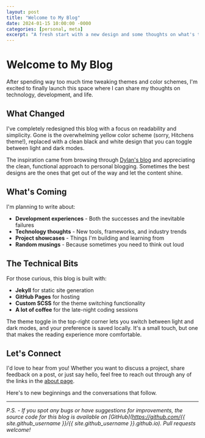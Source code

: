 ```yaml
---
layout: post
title: "Welcome to My Blog"
date: 2024-01-15 10:00:00 -0000
categories: [personal, meta]
excerpt: "A fresh start with a new design and some thoughts on what's to come."
---
```


# Welcome to My Blog

After spending way too much time tweaking themes and color schemes, I'm excited to finally launch this space where I can share my thoughts on technology, development, and life.

## What Changed

I've completely redesigned this blog with a focus on readability and simplicity. Gone is the overwhelming yellow color scheme (sorry, Hitchens theme!), replaced with a clean black and white design that you can toggle between light and dark modes. 

The inspiration came from browsing through [Dylan's blog](https://www.dylan.sh) and appreciating the clean, functional approach to personal blogging. Sometimes the best designs are the ones that get out of the way and let the content shine.

## What's Coming

I'm planning to write about:

- **Development experiences** - Both the successes and the inevitable failures
- **Technology thoughts** - New tools, frameworks, and industry trends
- **Project showcases** - Things I'm building and learning from
- **Random musings** - Because sometimes you need to think out loud

## The Technical Bits

For those curious, this blog is built with:
- **Jekyll** for static site generation
- **GitHub Pages** for hosting
- **Custom SCSS** for the theme switching functionality
- **A lot of coffee** for the late-night coding sessions

The theme toggle in the top-right corner lets you switch between light and dark modes, and your preference is saved locally. It's a small touch, but one that makes the reading experience more comfortable.

## Let's Connect

I'd love to hear from you! Whether you want to discuss a project, share feedback on a post, or just say hello, feel free to reach out through any of the links in the [about page](/about).

Here's to new beginnings and the conversations that follow.

---

*P.S. - If you spot any bugs or have suggestions for improvements, the source code for this blog is available on [GitHub](https://github.com/{{ site.github_username }}/{{ site.github_username }}.github.io). Pull requests welcome!* 